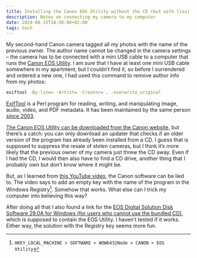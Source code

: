 ```yaml
---
title: Installing the Canon EOS Utility without the CD (but with lies)
description: Notes on connecting my camera to my computer
date: 2024-08-15T18:50:00+02:00
tags: tech
---
```


My second-hand Canon camera tagged all my photos with the name of the previous owner. The author name cannot be changed in the camera settings – the camera has to be connected with a mini USB cable to a computer that runs the [Canon EOS Utility](https://www.canon-europe.com/support/consumer/products/cameras/eos/eos-1200d.html?type=software&detailId=tcm:13-1171868). I am sure that I have at least one mini USB cable somewhere in my apartment, but I couldn’t find it, so before I surrendered and ordered a new one, I had used this command to remove author info from my photos:

```sh
exiftool -By-line= -Artist= -Creator= . -overwrite_original
```

[ExifTool](https://exiftool.org/) is a Perl program for reading, writing, and manipulating image, audio, video, and PDF metadata. It has been maintained by the same person [since 2003](https://exiftool.org/ancient_history.html).

[The Canon EOS Utility can be downloaded from the Canon website](https://www.canon-europe.com/support/consumer/products/cameras/eos/eos-1200d.html?type=software&detailId=tcm:13-1171868), but there’s a catch: you can only download an updater that checks if an older version of the program has already been installed from a CD. I guess that is supposed to suppress the resale of stolen cameras, but I think it’s more likely that the previous owner of my camera just threw the CD away. Even if I had the CD, I would then also have to find a CD drive, another thing that I probably own but don’t know where it might be.

But, as I learned from [this YouTube video](https://www.youtube.com/watch?v=VTLISryqbSc), the Canon software can be lied to. The video says to add an empty key with the name of the program in the Windows Registry[^1]. Somehow that works. What else can I trick my computer into believing this way?

After doing all that I also found a link for the [EOS Digital Solution Disk Software 29.0A for Windows (for users who cannot use the bundled CD)](https://www.canon-europe.com/support/consumer/products/cameras/eos/eos-1200d.html?type=software&detailId=tcm:13-1156620&productTcmUri=tcm:13-1142579), which is supposed to contain the EOS Utility. I haven't tested if it works. Either way, the solution with the Registry key seems more fun. 

[^1]: `HKEY_LOCAL_MACHINE > SOFTWARE > WOW6432Node > CANON > EOS Utility`